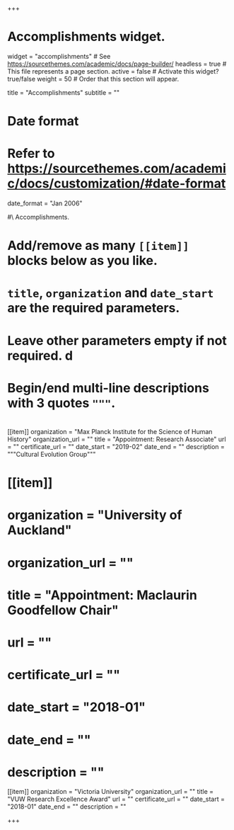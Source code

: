 +++
# Accomplishments widget.
widget = "accomplishments"  # See https://sourcethemes.com/academic/docs/page-builder/
headless = true  # This file represents a page section.
active = false  # Activate this widget? true/false
weight = 50  # Order that this section will appear.

title = "Accomplishments"
subtitle = ""

# Date format
#   Refer to https://sourcethemes.com/academic/docs/customization/#date-format
date_format = "Jan 2006"

#\ Accomplishments.
#   Add/remove as many `[[item]]` blocks below as you like.
#   `title`, `organization` and `date_start` are the required parameters.
#   Leave other parameters empty if not required. d
#   Begin/end multi-line descriptions with 3 quotes `"""`.
# 
[[item]]
  organization = "Max Planck Institute for the Science of Human History"
  organization_url = ""
  title = "Appointment: Research Associate"
  url = ""
  certificate_url = ""
  date_start = "2019-02"
  date_end = ""
  description = """Cultural Evolution Group"""

# [[item]]
#   organization = "University of Auckland"
#   organization_url = ""
#   title = "Appointment: Maclaurin Goodfellow Chair"
#   url = ""
#   certificate_url = ""
#   date_start = "2018-01"
#   date_end = ""
#   description = ""
  
[[item]]
  organization = "Victoria University"
  organization_url = ""
  title = "VUW Research Excellence Award"
  url = ""
  certificate_url = ""
  date_start = "2018-01"
  date_end = ""
  description = ""

+++
